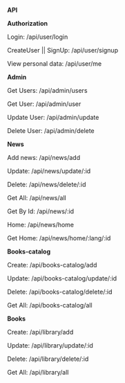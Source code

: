 **API**

**Authorization**

Login:
/api/user/login

CreateUser || SignUp:
/api/user/signup

View personal data:
/api/user/me

**Admin**

Get Users:
/api/admin/users

Get User:
/api/admin/user

Update User:
/api/admin/update

Delete User:
/api/admin/delete

**News**

Add news:
/api/news/add

Update:
/api/news/update/:id

Delete:
/api/news/delete/:id

Get All:
/api/news/all

Get By Id:
/api/news/:id

Home:
/api/news/home

Get Home:
/api/news/home/:lang/:id

**Books-catalog**

Create:
/api/books-catalog/add

Update:
/api/books-catalog/update/:id

Delete:
/api/books-catalog/delete/:id

Get All:
/api/books-catalog/all

**Books**

Create:
/api/library/add

Update:
/api/library/update/:id

Delete:
/api/library/delete/:id

Get All:
/api/library/all